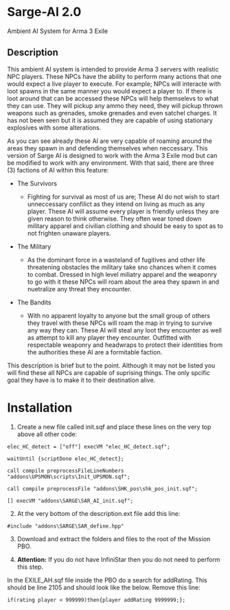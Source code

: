 # Sarge-AI 2.0
Ambient AI System for Arma 3 Exile

## Description
This ambient AI system is intended to provide Arma 3 servers with realistic NPC players. These NPCs have the ability to perform many actions that one would expect a live player to execute. For example; NPCs will interacte with loot spawns in the same manner you would expect a player to. If there is loot around that can be accessed these NPCs will help themselevs to what they can use. They will pickup any ammo they need, they will pickup thrown weapons such as grenades, smoke grenades and even satchel charges. It has not been seen but it is assumed they are capable of using stationary explosives with some alterations.

As you can see already these AI are very capable of roaming around the areas they spawn in and defending themselves when neccessary. This version of Sarge AI is designed to work with the Arma 3 Exile mod but can be modified to work with any environment. With that said, there are three (3) factions of AI within this feature:

* The Survivors
  * Fighting for survival as most of us are; These AI do not wish to start unneccessary confilict as they intend on living as much as any player. These AI will assume every player is friendly unless they are given reason to think otherwise. They often wear toned down military apparel and civilian clothing and should be easy to spot as to not frighten unaware players.

* The Military
  * As the dominant force in a wasteland of fugitives and other life threatening obstacles the military take sno chances when it comes to combat. Dressed in high level miliatry apparel and the weaponry to go with it these NPCs will roam about the area they spawn in and nuetralize any threat they encounter.

* The Bandits
  * With no apparent loyalty to anyone but the small group of others they travel with these NPCs will roam the map in trying to survive any way they can. These AI will steal any loot they encounter as well as attempt to kill any player they encounter. Outfitted with respectable weaponry and headwraps to protect their identities from the authorities these AI are a formitable faction. 

This description is brief but to the point. Although it may not be listed you will find these all NPCs are capable of suprising things. The only spcific goal they have is to make it to their destination alive.

# Installation

1. Create a new file called init.sqf and place these lines on the very top above all other code:

  `elec_HC_detect = ["off"] execVM "elec_HC_detect.sqf";`

  `waitUntil {scriptDone elec_HC_detect};`
  
  `call compile preprocessFileLineNumbers "addons\UPSMON\scripts\Init_UPSMON.sqf";`
  
  `call compile preprocessFile "addons\SHK_pos\shk_pos_init.sqf";`


  `[] execVM "addons\SARGE\SAR_AI_init.sqf";`

2. At the very bottom of the description.ext file add this line:

  `#include "addons\SARGE\SAR_define.hpp"`


3. Download and extract the folders and files to the root of the Mission PBO.

4. **Attention:** If you do not have InfiniStar then you do not need to perform this step.

  In the EXILE_AH.sqf file inside the PBO do a search for addRating. This should be line 2105 and should look like the below.    Remove this line:

  `if(rating player < 999999)then{player addRating 9999999;};`
